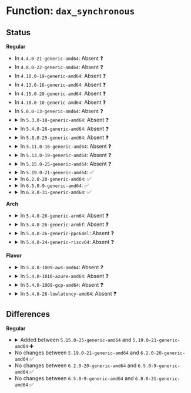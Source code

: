 # Function: <code>dax_synchronous</code>

## Status
<b>Regular</b>
<ul>
<li>
In <code>4.4.0-21-generic-amd64</code>: Absent ❓
</li>
<li>
In <code>4.8.0-22-generic-amd64</code>: Absent ❓
</li>
<li>
In <code>4.10.0-19-generic-amd64</code>: Absent ❓
</li>
<li>
In <code>4.13.0-16-generic-amd64</code>: Absent ❓
</li>
<li>
In <code>4.15.0-20-generic-amd64</code>: Absent ❓
</li>
<li>
In <code>4.18.0-10-generic-amd64</code>: Absent ❓
</li>
<li>
In <code>5.0.0-13-generic-amd64</code>: Absent ❓
</li>
<li>
<details>
<summary>In <code>5.3.0-18-generic-amd64</code>: Absent ❓</summary>

```json
{
  "name": "dax_synchronous",
  "collision_type": "Static Duplication",
  "inline_type": "Full",
  "funcs": [
    {
      "addr": 18446744071582535944,
      "name": "dax_synchronous",
      "external": false,
      "loc": "include/linux/dax.h:50",
      "file": "fs/ext4/file.c",
      "inline": "declared, inlined",
      "caller_inline": [],
      "caller_func": []
    },
    {
      "addr": 18446744071587733694,
      "name": "dax_synchronous",
      "external": false,
      "loc": "include/linux/dax.h:50",
      "file": "drivers/md/dm-table.c",
      "inline": "declared, inlined",
      "caller_inline": [
        "drivers/md/dm-table.c:device_dax_synchronous"
      ],
      "caller_func": []
    }
  ],
  "symbols": []
}
```
</details>
</li>
<li>
<details>
<summary>In <code>5.4.0-26-generic-amd64</code>: Absent ❓</summary>

```json
{
  "name": "dax_synchronous",
  "collision_type": "Static Duplication",
  "inline_type": "Full",
  "funcs": [
    {
      "addr": 18446744071582636968,
      "name": "dax_synchronous",
      "external": false,
      "loc": "include/linux/dax.h:50",
      "file": "fs/ext4/file.c",
      "inline": "declared, inlined",
      "caller_inline": [],
      "caller_func": []
    },
    {
      "addr": 18446744071587937950,
      "name": "dax_synchronous",
      "external": false,
      "loc": "include/linux/dax.h:50",
      "file": "drivers/md/dm-table.c",
      "inline": "declared, inlined",
      "caller_inline": [
        "drivers/md/dm-table.c:device_dax_synchronous"
      ],
      "caller_func": []
    }
  ],
  "symbols": []
}
```
</details>
</li>
<li>
<details>
<summary>In <code>5.8.0-25-generic-amd64</code>: Absent ❓</summary>

```json
{
  "name": "dax_synchronous",
  "collision_type": "Static Duplication",
  "inline_type": "Full",
  "funcs": [
    {
      "addr": 18446744071582947352,
      "name": "dax_synchronous",
      "external": false,
      "loc": "include/linux/dax.h:52",
      "file": "fs/ext4/file.c",
      "inline": "declared, inlined",
      "caller_inline": [
        "fs/ext4/file.c:ext4_file_mmap"
      ],
      "caller_func": []
    },
    {
      "addr": 18446744071588791022,
      "name": "dax_synchronous",
      "external": false,
      "loc": "include/linux/dax.h:52",
      "file": "drivers/md/dm-table.c",
      "inline": "declared, inlined",
      "caller_inline": [
        "drivers/md/dm-table.c:device_dax_synchronous"
      ],
      "caller_func": []
    }
  ],
  "symbols": []
}
```
</details>
</li>
<li>
<details>
<summary>In <code>5.11.0-16-generic-amd64</code>: Absent ❓</summary>

```json
{
  "name": "dax_synchronous",
  "collision_type": "Static Duplication",
  "inline_type": "Full",
  "funcs": [
    {
      "addr": 18446744071583021336,
      "name": "dax_synchronous",
      "external": false,
      "loc": "include/linux/dax.h:52",
      "file": "fs/ext4/file.c",
      "inline": "declared, inlined",
      "caller_inline": [
        "fs/ext4/file.c:ext4_file_mmap"
      ],
      "caller_func": []
    },
    {
      "addr": 18446744071588809038,
      "name": "dax_synchronous",
      "external": false,
      "loc": "include/linux/dax.h:52",
      "file": "drivers/md/dm-table.c",
      "inline": "declared, inlined",
      "caller_inline": [
        "drivers/md/dm-table.c:device_not_dax_synchronous_capable"
      ],
      "caller_func": []
    }
  ],
  "symbols": []
}
```
</details>
</li>
<li>
<details>
<summary>In <code>5.13.0-19-generic-amd64</code>: Absent ❓</summary>

```json
{
  "name": "dax_synchronous",
  "collision_type": "Static Duplication",
  "inline_type": "Full",
  "funcs": [
    {
      "addr": 18446744071583046682,
      "name": "dax_synchronous",
      "external": false,
      "loc": "include/linux/dax.h:52",
      "file": "fs/ext4/file.c",
      "inline": "declared, inlined",
      "caller_inline": [
        "fs/ext4/file.c:ext4_file_mmap"
      ],
      "caller_func": []
    },
    {
      "addr": 18446744071588694878,
      "name": "dax_synchronous",
      "external": false,
      "loc": "include/linux/dax.h:52",
      "file": "drivers/md/dm-table.c",
      "inline": "declared, inlined",
      "caller_inline": [
        "drivers/md/dm-table.c:device_not_dax_synchronous_capable"
      ],
      "caller_func": []
    }
  ],
  "symbols": []
}
```
</details>
</li>
<li>
<details>
<summary>In <code>5.15.0-25-generic-amd64</code>: Absent ❓</summary>

```json
{
  "name": "dax_synchronous",
  "collision_type": "Static Duplication",
  "inline_type": "Full",
  "funcs": [
    {
      "addr": 18446744071583384458,
      "name": "dax_synchronous",
      "external": false,
      "loc": "include/linux/dax.h:51",
      "file": "fs/ext4/file.c",
      "inline": "declared, inlined",
      "caller_inline": [
        "fs/ext4/file.c:ext4_file_mmap"
      ],
      "caller_func": []
    },
    {
      "addr": 18446744071589382910,
      "name": "dax_synchronous",
      "external": false,
      "loc": "include/linux/dax.h:51",
      "file": "drivers/md/dm-table.c",
      "inline": "declared, inlined",
      "caller_inline": [
        "drivers/md/dm-table.c:device_not_dax_synchronous_capable"
      ],
      "caller_func": []
    }
  ],
  "symbols": []
}
```
</details>
</li>
<li>
<details>
<summary>In <code>5.19.0-21-generic-amd64</code>: ✅</summary>

```c
bool dax_synchronous(struct dax_device * dax_dev)
```

```json
{
  "name": "dax_synchronous",
  "collision_type": "Unique Global",
  "inline_type": "No",
  "funcs": [
    {
      "addr": 18446744071589236144,
      "name": "dax_synchronous",
      "external": true,
      "loc": "drivers/dax/super.c:238",
      "file": "drivers/dax/super.c",
      "inline": "seen, unknown",
      "caller_inline": [],
      "caller_func": [
        "fs/ext4/file.c:ext4_file_mmap",
        "drivers/md/dm-table.c:device_not_dax_synchronous_capable"
      ]
    }
  ],
  "symbols": [
    {
      "addr": 18446744071589236144,
      "name": "dax_synchronous",
      "section": ".text",
      "bind": "STB_GLOBAL",
      "size": 31
    }
  ]
}
```
</details>
</li>
<li>
<details>
<summary>In <code>6.2.0-20-generic-amd64</code>: ✅</summary>

```c
bool dax_synchronous(struct dax_device * dax_dev)
```

```json
{
  "name": "dax_synchronous",
  "collision_type": "Unique Global",
  "inline_type": "No",
  "funcs": [
    {
      "addr": 18446744071590794256,
      "name": "dax_synchronous",
      "external": true,
      "loc": "drivers/dax/super.c:283",
      "file": "drivers/dax/super.c",
      "inline": "seen, unknown",
      "caller_inline": [],
      "caller_func": [
        "fs/ext4/file.c:ext4_file_mmap",
        "drivers/md/dm-table.c:device_not_dax_synchronous_capable"
      ]
    }
  ],
  "symbols": [
    {
      "addr": 18446744071590794256,
      "name": "dax_synchronous",
      "section": ".text",
      "bind": "STB_GLOBAL",
      "size": 31
    }
  ]
}
```
</details>
</li>
<li>
<details>
<summary>In <code>6.5.0-9-generic-amd64</code>: ✅</summary>

```c
bool dax_synchronous(struct dax_device * dax_dev)
```

```json
{
  "name": "dax_synchronous",
  "collision_type": "Unique Global",
  "inline_type": "No",
  "funcs": [
    {
      "addr": 18446744071591135760,
      "name": "dax_synchronous",
      "external": true,
      "loc": "drivers/dax/super.c:286",
      "file": "drivers/dax/super.c",
      "inline": "seen, unknown",
      "caller_inline": [],
      "caller_func": [
        "fs/ext4/file.c:ext4_file_mmap",
        "drivers/md/dm-table.c:device_not_dax_synchronous_capable"
      ]
    }
  ],
  "symbols": [
    {
      "addr": 18446744071591135760,
      "name": "dax_synchronous",
      "section": ".text",
      "bind": "STB_GLOBAL",
      "size": 31
    }
  ]
}
```
</details>
</li>
<li>
<details>
<summary>In <code>6.8.0-31-generic-amd64</code>: ✅</summary>

```c
bool dax_synchronous(struct dax_device * dax_dev)
```

```json
{
  "name": "dax_synchronous",
  "collision_type": "Unique Global",
  "inline_type": "No",
  "funcs": [
    {
      "addr": 18446744071591481456,
      "name": "dax_synchronous",
      "external": true,
      "loc": "drivers/dax/super.c:286",
      "file": "drivers/dax/super.c",
      "inline": "seen, unknown",
      "caller_inline": [],
      "caller_func": [
        "fs/ext4/file.c:ext4_file_mmap",
        "drivers/md/dm-table.c:device_not_dax_synchronous_capable"
      ]
    }
  ],
  "symbols": [
    {
      "addr": 18446744071591481456,
      "name": "dax_synchronous",
      "section": ".text",
      "bind": "STB_GLOBAL",
      "size": 31
    }
  ]
}
```
</details>
</li>
</ul>
<b>Arch</b>
<ul>
<li>
<details>
<summary>In <code>5.4.0-26-generic-arm64</code>: Absent ❓</summary>

```json
{
  "name": "dax_synchronous",
  "collision_type": "Static Duplication",
  "inline_type": "Full",
  "funcs": [
    {
      "addr": 18446603336494289100,
      "name": "dax_synchronous",
      "external": false,
      "loc": "include/linux/dax.h:50",
      "file": "fs/ext4/file.c",
      "inline": "declared, inlined",
      "caller_inline": [],
      "caller_func": []
    },
    {
      "addr": 18446603336501176300,
      "name": "dax_synchronous",
      "external": false,
      "loc": "include/linux/dax.h:50",
      "file": "drivers/md/dm-table.c",
      "inline": "declared, inlined",
      "caller_inline": [
        "drivers/md/dm-table.c:device_dax_synchronous"
      ],
      "caller_func": []
    }
  ],
  "symbols": []
}
```
</details>
</li>
<li>
<details>
<summary>In <code>5.4.0-26-generic-armhf</code>: Absent ❓</summary>

```json
{
  "name": "dax_synchronous",
  "collision_type": "Unique Static",
  "inline_type": "Full",
  "funcs": [
    {
      "addr": 3233684932,
      "name": "dax_synchronous",
      "external": false,
      "loc": "include/linux/dax.h:50",
      "file": "drivers/md/dm-table.c",
      "inline": "declared, inlined",
      "caller_inline": [
        "drivers/md/dm-table.c:device_dax_synchronous"
      ],
      "caller_func": []
    }
  ],
  "symbols": []
}
```
</details>
</li>
<li>
<details>
<summary>In <code>5.4.0-26-generic-ppc64el</code>: Absent ❓</summary>

```json
{
  "name": "dax_synchronous",
  "collision_type": "Static Duplication",
  "inline_type": "Full",
  "funcs": [
    {
      "addr": 13835058055288002928,
      "name": "dax_synchronous",
      "external": false,
      "loc": "include/linux/dax.h:50",
      "file": "fs/ext4/file.c",
      "inline": "declared, inlined",
      "caller_inline": [],
      "caller_func": []
    },
    {
      "addr": 13835058055294687656,
      "name": "dax_synchronous",
      "external": false,
      "loc": "include/linux/dax.h:50",
      "file": "drivers/md/dm-table.c",
      "inline": "declared, inlined",
      "caller_inline": [
        "drivers/md/dm-table.c:device_dax_synchronous"
      ],
      "caller_func": []
    }
  ],
  "symbols": []
}
```
</details>
</li>
<li>
<details>
<summary>In <code>5.4.0-24-generic-riscv64</code>: Absent ❓</summary>

```json
{
  "name": "dax_synchronous",
  "collision_type": "Static Duplication",
  "inline_type": "Full",
  "funcs": [
    {
      "addr": 18446743936273732690,
      "name": "dax_synchronous",
      "external": false,
      "loc": "include/linux/dax.h:50",
      "file": "fs/ext4/file.c",
      "inline": "declared, inlined",
      "caller_inline": [],
      "caller_func": []
    },
    {
      "addr": 18446743936277880788,
      "name": "dax_synchronous",
      "external": false,
      "loc": "include/linux/dax.h:50",
      "file": "drivers/md/dm-table.c",
      "inline": "declared, inlined",
      "caller_inline": [
        "drivers/md/dm-table.c:device_dax_synchronous"
      ],
      "caller_func": []
    }
  ],
  "symbols": []
}
```
</details>
</li>
</ul>
<b>Flavor</b>
<ul>
<li>
<details>
<summary>In <code>5.4.0-1009-aws-amd64</code>: Absent ❓</summary>

```json
{
  "name": "dax_synchronous",
  "collision_type": "Static Duplication",
  "inline_type": "Full",
  "funcs": [
    {
      "addr": 18446744071582605704,
      "name": "dax_synchronous",
      "external": false,
      "loc": "include/linux/dax.h:50",
      "file": "fs/ext4/file.c",
      "inline": "declared, inlined",
      "caller_inline": [],
      "caller_func": []
    },
    {
      "addr": 18446744071587568926,
      "name": "dax_synchronous",
      "external": false,
      "loc": "include/linux/dax.h:50",
      "file": "drivers/md/dm-table.c",
      "inline": "declared, inlined",
      "caller_inline": [
        "drivers/md/dm-table.c:device_dax_synchronous"
      ],
      "caller_func": []
    }
  ],
  "symbols": []
}
```
</details>
</li>
<li>
<details>
<summary>In <code>5.4.0-1010-azure-amd64</code>: Absent ❓</summary>

```json
{
  "name": "dax_synchronous",
  "collision_type": "Static Duplication",
  "inline_type": "Full",
  "funcs": [
    {
      "addr": 18446744071582542872,
      "name": "dax_synchronous",
      "external": false,
      "loc": "include/linux/dax.h:50",
      "file": "fs/ext4/file.c",
      "inline": "declared, inlined",
      "caller_inline": [],
      "caller_func": []
    },
    {
      "addr": 18446744071587337006,
      "name": "dax_synchronous",
      "external": false,
      "loc": "include/linux/dax.h:50",
      "file": "drivers/md/dm-table.c",
      "inline": "declared, inlined",
      "caller_inline": [
        "drivers/md/dm-table.c:device_dax_synchronous"
      ],
      "caller_func": []
    }
  ],
  "symbols": []
}
```
</details>
</li>
<li>
<details>
<summary>In <code>5.4.0-1009-gcp-amd64</code>: Absent ❓</summary>

```json
{
  "name": "dax_synchronous",
  "collision_type": "Static Duplication",
  "inline_type": "Full",
  "funcs": [
    {
      "addr": 18446744071582595816,
      "name": "dax_synchronous",
      "external": false,
      "loc": "include/linux/dax.h:50",
      "file": "fs/ext4/file.c",
      "inline": "declared, inlined",
      "caller_inline": [],
      "caller_func": []
    },
    {
      "addr": 18446744071587894094,
      "name": "dax_synchronous",
      "external": false,
      "loc": "include/linux/dax.h:50",
      "file": "drivers/md/dm-table.c",
      "inline": "declared, inlined",
      "caller_inline": [
        "drivers/md/dm-table.c:device_dax_synchronous"
      ],
      "caller_func": []
    }
  ],
  "symbols": []
}
```
</details>
</li>
<li>
<details>
<summary>In <code>5.4.0-26-lowlatency-amd64</code>: Absent ❓</summary>

```json
{
  "name": "dax_synchronous",
  "collision_type": "Static Duplication",
  "inline_type": "Full",
  "funcs": [
    {
      "addr": 18446744071582677880,
      "name": "dax_synchronous",
      "external": false,
      "loc": "include/linux/dax.h:50",
      "file": "fs/ext4/file.c",
      "inline": "declared, inlined",
      "caller_inline": [],
      "caller_func": []
    },
    {
      "addr": 18446744071588009358,
      "name": "dax_synchronous",
      "external": false,
      "loc": "include/linux/dax.h:50",
      "file": "drivers/md/dm-table.c",
      "inline": "declared, inlined",
      "caller_inline": [
        "drivers/md/dm-table.c:device_dax_synchronous"
      ],
      "caller_func": []
    }
  ],
  "symbols": []
}
```
</details>
</li>
</ul>

## Differences
<b>Regular</b>
<ul>
<li>
<details>
<summary>Added between <code>5.15.0-25-generic-amd64</code> and <code>5.19.0-21-generic-amd64</code> ➕</summary>

```c
bool dax_synchronous(struct dax_device * dax_dev)
```
</details>
</li>
<li>
No changes between <code>5.19.0-21-generic-amd64</code> and <code>6.2.0-20-generic-amd64</code> ✅
</li>
<li>
No changes between <code>6.2.0-20-generic-amd64</code> and <code>6.5.0-9-generic-amd64</code> ✅
</li>
<li>
No changes between <code>6.5.0-9-generic-amd64</code> and <code>6.8.0-31-generic-amd64</code> ✅
</li>
</ul>

